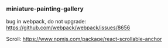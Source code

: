 ### miniature-painting-gallery

bug in webpack, do not upgrade: https://github.com/webpack/webpack/issues/8656

Scroll: https://www.npmjs.com/package/react-scrollable-anchor
